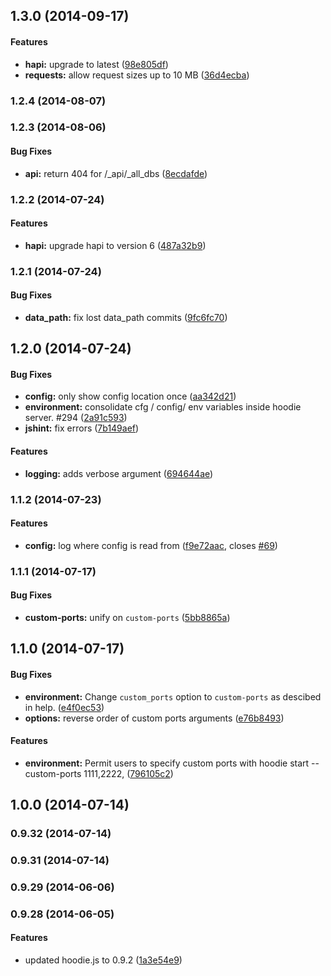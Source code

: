 <a name="1.3.0"></a>
## 1.3.0 (2014-09-17)


#### Features

* **hapi:** upgrade to latest ([98e805df](https://github.com/hoodiehq/hoodie-server/commit/98e805dfa38fd80e5281b7e4c85502bb899a21e3))
* **requests:** allow request sizes up to 10 MB ([36d4ecba](https://github.com/hoodiehq/hoodie-server/commit/36d4ecbaef2b3c68e711da7dd4a30ed37840133c))


<a name="1.2.4"></a>
### 1.2.4 (2014-08-07)


<a name="1.2.3"></a>
### 1.2.3 (2014-08-06)


#### Bug Fixes

* **api:** return 404 for /_api/_all_dbs ([8ecdafde](https://github.com/hoodiehq/hoodie-server/commit/8ecdafde81629d2d8a0dc134f95da24064d5706d))


<a name="1.2.2"></a>
### 1.2.2 (2014-07-24)


#### Features

* **hapi:** upgrade hapi to version 6 ([487a32b9](https://github.com/hoodiehq/hoodie-server/commit/487a32b954c7f03bd1e87264ab052c891ca82239))


<a name="1.2.1"></a>
### 1.2.1 (2014-07-24)


#### Bug Fixes

* **data_path:** fix lost data_path commits ([9fc6fc70](https://github.com/hoodiehq/hoodie-server/commit/9fc6fc70a8f9ca45f038104cd44409688a1c9a69))


<a name="1.2.0"></a>
## 1.2.0 (2014-07-24)


#### Bug Fixes

* **config:** only show config location once ([aa342d21](https://github.com/hoodiehq/hoodie-server/commit/aa342d213342d49aae9285dab48e33e4a86519c7))
* **environment:** consolidate cfg / config/ env variables inside hoodie server. #294 ([2a91c593](https://github.com/hoodiehq/hoodie-server/commit/2a91c593afb7fcd63330fb679a4cd75852a3247b))
* **jshint:** fix errors ([7b149aef](https://github.com/hoodiehq/hoodie-server/commit/7b149aef4f8b7a92cf4f1a6c94bf3e9d58262f7d))


#### Features

* **logging:** adds verbose argument ([694644ae](https://github.com/hoodiehq/hoodie-server/commit/694644aef025d897f5c1e299c107cf4062942f6e))


<a name="1.1.2"></a>
### 1.1.2 (2014-07-23)


#### Features

* **config:** log where config is read from ([f9e72aac](https://github.com/hoodiehq/hoodie-server/commit/f9e72aacc0cf0d42c149eb586f0e2c1c4663ef01), closes [#69](https://github.com/hoodiehq/hoodie-server/issues/69))


<a name="1.1.1"></a>
### 1.1.1 (2014-07-17)


#### Bug Fixes

* **custom-ports:** unify on `custom-ports` ([5bb8865a](https://github.com/hoodiehq/hoodie-server/commit/5bb8865a768f0052d223a50e4ed27f6763a69338))


<a name="1.1.0"></a>
## 1.1.0 (2014-07-17)


#### Bug Fixes

* **environment:** Change `custom_ports` option to `custom-ports` as descibed in help. ([e4f0ec53](https://github.com/hoodiehq/hoodie-server/commit/e4f0ec5375d844b936b6dbc7d176368c1442192a))
* **options:** reverse order of custom ports arguments ([e76b8493](https://github.com/hoodiehq/hoodie-server/commit/e76b849371bb9a154ec08dc79803e36f502c8763))


#### Features

* **environment:** Permit users to specify custom ports with hoodie start --custom-ports 1111,2222, ([796105c2](https://github.com/hoodiehq/hoodie-server/commit/796105c2388a83a68aeb7a4b286d76399fd59b99))


<a name="1.0.0"></a>
## 1.0.0 (2014-07-14)


<a name="0.9.32"></a>
### 0.9.32 (2014-07-14)


<a name="0.9.31"></a>
### 0.9.31 (2014-07-14)


<a name="0.9.29"></a>
### 0.9.29 (2014-06-06)


<a name="0.9.28"></a>
### 0.9.28 (2014-06-05)


#### Features

* updated hoodie.js to 0.9.2 ([1a3e54e9](https://github.com/hoodiehq/hoodie-server/commit/1a3e54e9f7a4c7fb3731040dc50e08f8831ac426))


